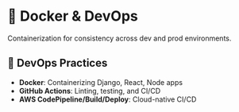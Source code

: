 # 🐳 Docker & DevOps

Containerization for consistency across dev and prod environments.

## 🔧 DevOps Practices

- **Docker**: Containerizing Django, React, Node apps
- **GitHub Actions**: Linting, testing, and CI/CD
- **AWS CodePipeline/Build/Deploy**: Cloud-native CI/CD
